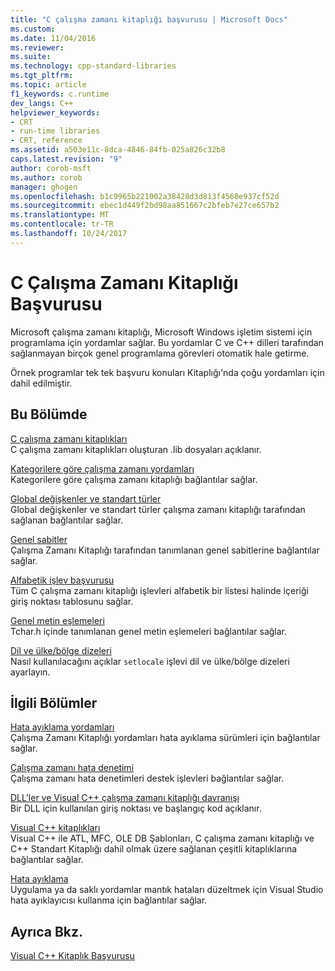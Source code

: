 ```yaml
---
title: "C çalışma zamanı kitaplığı başvurusu | Microsoft Docs"
ms.custom: 
ms.date: 11/04/2016
ms.reviewer: 
ms.suite: 
ms.technology: cpp-standard-libraries
ms.tgt_pltfrm: 
ms.topic: article
f1_keywords: c.runtime
dev_langs: C++
helpviewer_keywords:
- CRT
- run-time libraries
- CRT, reference
ms.assetid: a503e11c-8dca-4846-84fb-025a826c32b8
caps.latest.revision: "9"
author: corob-msft
ms.author: corob
manager: ghogen
ms.openlocfilehash: b1c9965b221002a38428d3d813f4568e937cf52d
ms.sourcegitcommit: ebec1d449f2bd98aa851667c2bfeb7e27ce657b2
ms.translationtype: MT
ms.contentlocale: tr-TR
ms.lasthandoff: 10/24/2017
---
```

# <a name="c-run-time-library-reference"></a>C Çalışma Zamanı Kitaplığı Başvurusu
Microsoft çalışma zamanı kitaplığı, Microsoft Windows işletim sistemi için programlama için yordamlar sağlar. Bu yordamlar C ve C++ dilleri tarafından sağlanmayan birçok genel programlama görevleri otomatik hale getirme.  
  
 Örnek programlar tek tek başvuru konuları Kitaplığı'nda çoğu yordamları için dahil edilmiştir.  
  
## <a name="in-this-section"></a>Bu Bölümde  
 [C çalışma zamanı kitaplıkları](../c-runtime-library/crt-library-features.md)  
 C çalışma zamanı kitaplıkları oluşturan .lib dosyaları açıklanır.  
  
 [Kategorilere göre çalışma zamanı yordamları](../c-runtime-library/run-time-routines-by-category.md)  
 Kategorilere göre çalışma zamanı kitaplığı bağlantılar sağlar.  
  
 [Global değişkenler ve standart türler](../c-runtime-library/global-variables-and-standard-types.md)  
 Global değişkenler ve standart türler çalışma zamanı kitaplığı tarafından sağlanan bağlantılar sağlar.  
  
 [Genel sabitler](../c-runtime-library/global-constants.md)  
 Çalışma Zamanı Kitaplığı tarafından tanımlanan genel sabitlerine bağlantılar sağlar.  
  
 [Alfabetik işlev başvurusu](../c-runtime-library/reference/crt-alphabetical-function-reference.md)  
 Tüm C çalışma zamanı kitaplığı işlevleri alfabetik bir listesi halinde içeriği giriş noktası tablosunu sağlar.  
  
 [Genel metin eşlemeleri](../c-runtime-library/generic-text-mappings.md)  
 Tchar.h içinde tanımlanan genel metin eşlemeleri bağlantılar sağlar.  
  
 [Dil ve ülke/bölge dizeleri](../c-runtime-library/locale-names-languages-and-country-region-strings.md)  
 Nasıl kullanılacağını açıklar `setlocale` işlevi dil ve ülke/bölge dizeleri ayarlayın.  
  
## <a name="related-sections"></a>İlgili Bölümler  
 [Hata ayıklama yordamları](../c-runtime-library/debug-routines.md)  
 Çalışma Zamanı Kitaplığı yordamları hata ayıklama sürümleri için bağlantılar sağlar.  
  
 [Çalışma zamanı hata denetimi](../c-runtime-library/run-time-error-checking.md)  
 Çalışma zamanı hata denetimleri destek işlevleri bağlantılar sağlar.  
  
 [DLL'ler ve Visual C++ çalışma zamanı kitaplığı davranışı](../build/run-time-library-behavior.md)  
 Bir DLL için kullanılan giriş noktası ve başlangıç kod açıklanır.  
  
 [Visual C++ kitaplıkları](http://msdn.microsoft.com/en-us/fec23c40-10c0-4857-9cdc-33a3b99b30ae)  
 Visual C++ ile ATL, MFC, OLE DB Şablonları, C çalışma zamanı kitaplığı ve C++ Standart Kitaplığı dahil olmak üzere sağlanan çeşitli kitaplıklarına bağlantılar sağlar.  
  
 [Hata ayıklama](/visualstudio/debugger/debugging-in-visual-studio)  
 Uygulama ya da saklı yordamlar mantık hataları düzeltmek için Visual Studio hata ayıklayıcısı kullanma için bağlantılar sağlar.  
  
## <a name="see-also"></a>Ayrıca Bkz.  
 [Visual C++ Kitaplık Başvurusu](http://msdn.microsoft.com/en-us/fec23c40-10c0-4857-9cdc-33a3b99b30ae)